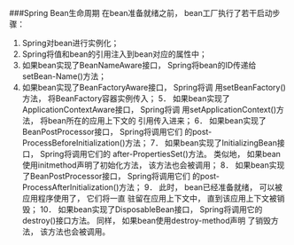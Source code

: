 ###Spring Bean生命周期
在bean准备就绪之前， bean工厂执行了若干启动步骤：
1. Spring对bean进行实例化；
2. Spring将值和bean的引用注入到bean对应的属性中；
3. 如果bean实现了BeanNameAware接口， Spring将bean的ID传递给
setBean-Name()方法；
4. 如果bean实现了BeanFactoryAware接口， Spring将调
用setBeanFactory()方法， 将BeanFactory容器实例传入；
5． 如果bean实现了ApplicationContextAware接口， Spring将调
用setApplicationContext()方法， 将bean所在的应用上下文的
引用传入进来；
6． 如果bean实现了BeanPostProcessor接口， Spring将调用它们
的post-ProcessBeforeInitialization()方法；
7． 如果bean实现了InitializingBean接口， Spring将调用它们的
after-PropertiesSet()方法。 类似地， 如果bean使用initmethod声明了初始化方法， 该方法也会被调用；
8． 如果bean实现了BeanPostProcessor接口， Spring将调用它们
的post-ProcessAfterInitialization()方法；
9． 此时， bean已经准备就绪， 可以被应用程序使用了， 它们将一直
驻留在应用上下文中， 直到该应用上下文被销毁；
10． 如果bean实现了DisposableBean接口， Spring将调用它的
destroy()接口方法。 同样， 如果bean使用destroy-method声明
了销毁方法， 该方法也会被调用。
